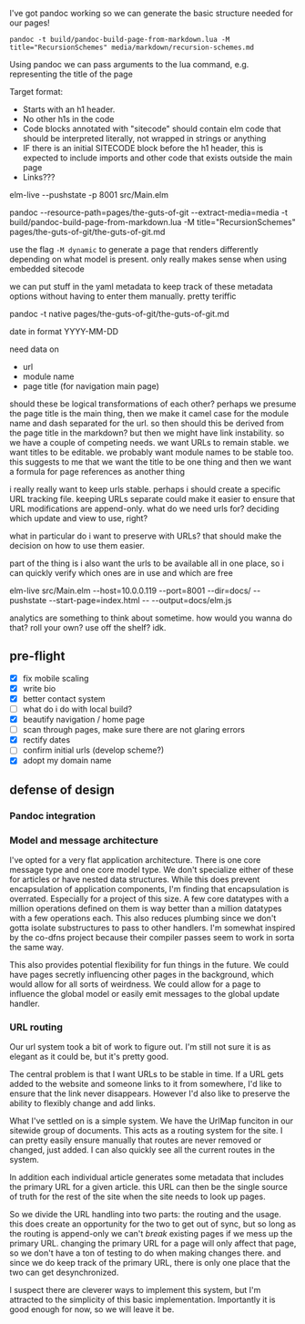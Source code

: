 I've got pandoc working so we can generate the basic structure needed for our pages!

```
pandoc -t build/pandoc-build-page-from-markdown.lua -M title="RecursionSchemes" media/markdown/recursion-schemes.md
```

Using pandoc we can pass arguments to the lua command, e.g. representing the title of the page

Target format:

- Starts with an h1 header.
- No other h1s in the code
- Code blocks annotated with "sitecode" should contain elm code that should be interpreted literally, not wrapped in strings or anything
- IF there is an initial SITECODE block before the h1 header, this is expected to include imports and other code that exists outside the main page
- Links???


elm-live --pushstate -p 8001 src/Main.elm                                                


pandoc --resource-path=pages/the-guts-of-git --extract-media=media -t build/pandoc-build-page-from-markdown.lua -M title="RecursionSchemes" pages/the-guts-of-git/the-guts-of-git.md

use the flag `-M dynamic` to generate a page that renders differently depending on what model is present. only really makes sense when using embedded sitecode

we can put stuff in the yaml metadata to keep track of these metadata options without having to enter them manually. pretty teriffic

pandoc -t native pages/the-guts-of-git/the-guts-of-git.md


date in format YYYY-MM-DD


need data on

- url
- module name
- page title (for navigation main page)

should these be logical transformations of each other? perhaps we presume the page title is the main thing, then we make it camel case for the module name and dash separated for the url. so then should this be derived from the page title in the markdown? but then we might have link instability. so we have a couple of competing needs. we want URLs to remain stable. we want titles to be editable. we probably want module names to be stable too. this suggests to me that we want the title to be one thing and then we want a formula for page references as another thing

i really really want to keep urls stable. perhaps i should create a specific URL tracking file. keeping URLs separate could make it easier to ensure that URL modifications are append-only. what do we need urls for? deciding which update and view to use, right?

what in particular do i want to preserve with URLs? that should make the decision on how to use them easier.

part of the thing is i also want the urls to be available all in one place, so i can quickly verify which ones are in use and which are free


elm-live src/Main.elm --host=10.0.0.119 --port=8001 --dir=docs/ --pushstate --start-page=index.html -- --output=docs/elm.js


analytics are something to think about sometime. how would you wanna do that? roll your own? use off the shelf? idk.


## pre-flight

- [x] fix mobile scaling
- [x] write bio
- [x] better contact system
- [ ] what do i do with local build?
- [x] beautify navigation / home page
- [ ] scan through pages, make sure there are not glaring errors
- [x] rectify dates
- [ ] confirm initial urls (develop scheme?)
- [x] adopt my domain name

## defense of design

### Pandoc integration



### Model and message architecture

I've opted for a very flat application architecture. There is one core message type and one core model type. We don't specialize either of these for articles or have nested data structures. While this does prevent encapsulation of application components, I'm finding that encapsulation is overrated. Especially for a project of this size. A few core datatypes with a million operations defined on them is way better than a million datatypes with a few operations each. This also reduces plumbing since we don't gotta isolate substructures to pass to other handlers. I'm somewhat inspired by the co-dfns project because their compiler passes seem to work in sorta the same way.

This also provides potential flexibility for fun things in the future. We could have pages secretly influencing other pages in the background, which would allow for all sorts of weirdness. We could allow for a page to influence the global model or easily emit messages to the global update handler.

### URL routing

Our url system took a bit of work to figure out. I'm still not sure it is as elegant as it could be, but it's pretty good.

The central problem is that I want URLs to be stable in time. If a URL gets added to the website and someone links to it from somewhere, I'd like to ensure that the link never disappears. However I'd also like to preserve the ability to flexibly change and add links.

What I've settled on is a simple system. We have the UrlMap funciton in our sitewide group of documents. This acts as a routing system for the site. I can pretty easily ensure manually that routes are never removed or changed, just added. I can also quickly see all the current routes in the system.

In addition each individual article generates some metadata that includes the primary URL for a given article. this URL can then be the single source of truth for the rest of the site when the site needs to look up pages.

So we divide the URL handling into two parts: the routing and the usage. this does create an opportunity for the two to get out of sync, but so long as the routing is append-only we can't *break* existing pages if we mess up the primary URL. changing the primary URL for a page will only affect that page, so we don't have a ton of testing to do when making changes there. and since we do keep track of the primary URL, there is only one place that the two can get desynchronized.

I suspect there are cleverer ways to implement this system, but I'm attracted to the simplicity of this basic implementation. Importantly it is good enough for now, so we will leave it be.

